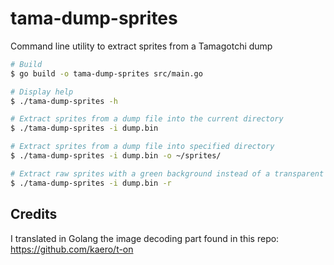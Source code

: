 # tama-dump-sprites

Command line utility to extract sprites from a Tamagotchi dump

```bash
# Build
$ go build -o tama-dump-sprites src/main.go

# Display help
$ ./tama-dump-sprites -h

# Extract sprites from a dump file into the current directory
$ ./tama-dump-sprites -i dump.bin

# Extract sprites from a dump file into specified directory
$ ./tama-dump-sprites -i dump.bin -o ~/sprites/

# Extract raw sprites with a green background instead of a transparent one
$ ./tama-dump-sprites -i dump.bin -r
```

## Credits

I translated in Golang the image decoding part found in this repo: https://github.com/kaero/t-on 